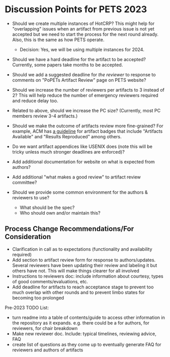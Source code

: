 # Discussion Points for PETS 2023

- Should we create multiple instances of HotCRP? This might help for
  "overlapping" issues when an artifact from previous issue is not yet accepted
  but we need to start the process for the next round already. Also, this is the
  same as how PETS operate.

  - Decision: Yes, we will be using multiple instances for 2024.

- Should we have a hard deadline for the artifact to be accepted? Currently,
  some papers take months to be accepted.

- Should we add a suggested deadline for *the reviewer* to response to comments
  on "PoPETs Artifact Review" page on PETS website?

- Should we increase the number of reviewers per artifacts to 3 instead of 2?
  This will help reduce the number of emergency reviewers required and reduce
  delay too.

- Related to above, should we increase the PC size? (Currently, most PC members
  review 3-4 artifacts.)

- Should we make the outcome of artifacts review more fine-grained? For example,
  ACM has [a
  guideline](https://www.acm.org/publications/policies/artifact-review-and-badging-current)
  for artifact badges that include "Artifacts Available" and "Results
  Reproduced" among others.

- Do we want artifact appendices like USENIX does (note this will be tricky
  unless much stronger deadlines are enforced)?

- Add additional documentation for website on what is expected from authors?

- Add additional "what makes a good review" to artifact review committee?

- Should we provide some common environment for the authors & reviewers to use?
  - What should be the spec?
  - Who should own and/or maintain this?


## Process Change Recommendations/For Consideration
- Clarification in call as to expectations (functionality and availability
  required)
- Add section to artifact review form for response to authors/updates. Several
  reviewers have been updating their review and labeling it but others have not.
  This will make things clearer for all involved
- Instructions to reviewers doc: include information about courtesy, types of
  good comments/evaluations, etc.
- Add deadline for artifacts to reach acceptance stage to prevent too much
  overlap with other rounds and to prevent limbo states for becoming too
  prolonged

Pre-2023 TODO List:
- turn readme into a table of contents/guide to access other information in the
  repository as it expands. e.g. there could be a for authors, for reviewers,
  for chair breakdown
- Make new reviewer doc. Include: typical timelines, reviewing advice, FAQ
- create list of questions as they come up to eventually generate FAQ for
  reviewers and authors of artifacts